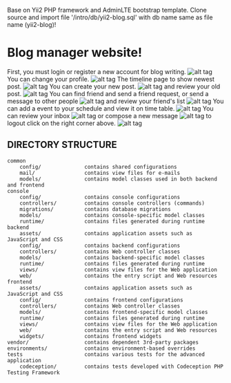 Base on Yii2 PHP framework and AdminLTE bootstrap template. Clone source and import file '/intro/db/yii2-blog.sql' with db name same as file name (yii2-blog)!

Blog manager website!
===============================

First, you must login or register a new account for blog writing.
![alt tag](https://github.com/kingrain94/yii2adv-blog/blob/master/intro/image/login.PNG)
You can change your profile.
![alt tag](https://github.com/kingrain94/yii2adv-blog/blob/master/intro/image/profile.PNG)
The timeline page to show newest post.
![alt tag](https://github.com/kingrain94/yii2adv-blog/blob/master/intro/image/timeline.PNG)
You can create your new post.
![alt tag](https://github.com/kingrain94/yii2adv-blog/blob/master/intro/image/vietbai.PNG) 
and review your old post.
![alt tag](https://github.com/kingrain94/yii2adv-blog/blob/master/intro/image/baiviet.PNG)
You can find friend and send a friend request, or send a message to other people
![alt tag](https://github.com/kingrain94/yii2adv-blog/blob/master/intro/image/friend's%20timeline.PNG)
and review your friend's list
![alt tag](https://github.com/kingrain94/yii2adv-blog/blob/master/intro/image/friend.PNG)
You can add a event to your schedule and view it on time table.
![alt tag](https://github.com/kingrain94/yii2adv-blog/blob/master/intro/image/lichlamviec.PNG)
You can review your inbox
![alt tag](https://github.com/kingrain94/yii2adv-blog/blob/master/intro/image/tinnhan.PNG)
or compose a new message
![alt tag](https://github.com/kingrain94/yii2adv-blog/blob/master/intro/image/soantin.PNG)
to logout click on the right corner above.
![alt tag](https://github.com/kingrain94/yii2adv-blog/blob/master/intro/image/log%20out.PNG)


DIRECTORY STRUCTURE
-------------------
```
common
    config/              contains shared configurations
    mail/                contains view files for e-mails
    models/              contains model classes used in both backend and frontend
console
    config/              contains console configurations
    controllers/         contains console controllers (commands)
    migrations/          contains database migrations
    models/              contains console-specific model classes
    runtime/             contains files generated during runtime
backend
    assets/              contains application assets such as JavaScript and CSS
    config/              contains backend configurations
    controllers/         contains Web controller classes
    models/              contains backend-specific model classes
    runtime/             contains files generated during runtime
    views/               contains view files for the Web application
    web/                 contains the entry script and Web resources
frontend
    assets/              contains application assets such as JavaScript and CSS
    config/              contains frontend configurations
    controllers/         contains Web controller classes
    models/              contains frontend-specific model classes
    runtime/             contains files generated during runtime
    views/               contains view files for the Web application
    web/                 contains the entry script and Web resources
    widgets/             contains frontend widgets
vendor/                  contains dependent 3rd-party packages
environments/            contains environment-based overrides
tests                    contains various tests for the advanced application
    codeception/         contains tests developed with Codeception PHP Testing Framework
```
